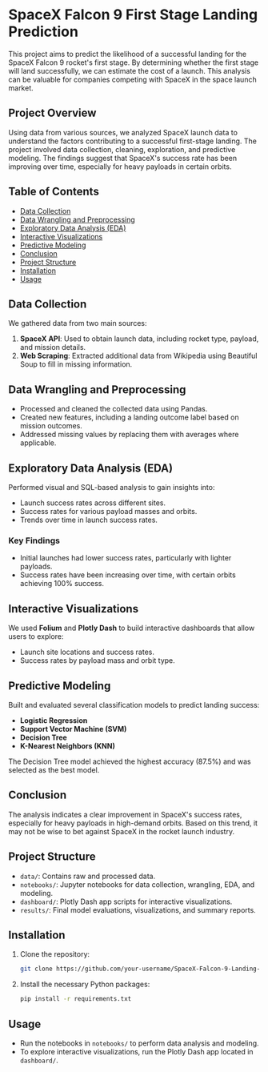 # SpaceX Falcon 9 First Stage Landing Prediction

This project aims to predict the likelihood of a successful landing for the SpaceX Falcon 9 rocket's first stage. By determining whether the first stage will land successfully, we can estimate the cost of a launch. This analysis can be valuable for companies competing with SpaceX in the space launch market.

## Project Overview

Using data from various sources, we analyzed SpaceX launch data to understand the factors contributing to a successful first-stage landing. The project involved data collection, cleaning, exploration, and predictive modeling. The findings suggest that SpaceX's success rate has been improving over time, especially for heavy payloads in certain orbits.

## Table of Contents

- [Data Collection](#data-collection)
- [Data Wrangling and Preprocessing](#data-wrangling-and-preprocessing)
- [Exploratory Data Analysis (EDA)](#exploratory-data-analysis-eda)
- [Interactive Visualizations](#interactive-visualizations)
- [Predictive Modeling](#predictive-modeling)
- [Conclusion](#conclusion)
- [Project Structure](#project-structure)
- [Installation](#installation)
- [Usage](#usage)

## Data Collection

We gathered data from two main sources:

1. **SpaceX API**: Used to obtain launch data, including rocket type, payload, and mission details.
2. **Web Scraping**: Extracted additional data from Wikipedia using Beautiful Soup to fill in missing information.

## Data Wrangling and Preprocessing

- Processed and cleaned the collected data using Pandas.
- Created new features, including a landing outcome label based on mission outcomes.
- Addressed missing values by replacing them with averages where applicable.

## Exploratory Data Analysis (EDA)

Performed visual and SQL-based analysis to gain insights into:

- Launch success rates across different sites.
- Success rates for various payload masses and orbits.
- Trends over time in launch success rates.

### Key Findings

- Initial launches had lower success rates, particularly with lighter payloads.
- Success rates have been increasing over time, with certain orbits achieving 100% success.

## Interactive Visualizations

We used **Folium** and **Plotly Dash** to build interactive dashboards that allow users to explore:

- Launch site locations and success rates.
- Success rates by payload mass and orbit type.

## Predictive Modeling

Built and evaluated several classification models to predict landing success:

- **Logistic Regression**
- **Support Vector Machine (SVM)**
- **Decision Tree**
- **K-Nearest Neighbors (KNN)**

The Decision Tree model achieved the highest accuracy (87.5%) and was selected as the best model.

## Conclusion

The analysis indicates a clear improvement in SpaceX's success rates, especially for heavy payloads in high-demand orbits. Based on this trend, it may not be wise to bet against SpaceX in the rocket launch industry.

## Project Structure

- `data/`: Contains raw and processed data.
- `notebooks/`: Jupyter notebooks for data collection, wrangling, EDA, and modeling.
- `dashboard/`: Plotly Dash app scripts for interactive visualizations.
- `results/`: Final model evaluations, visualizations, and summary reports.

## Installation

1. Clone the repository:
   ```bash
   git clone https://github.com/your-username/SpaceX-Falcon-9-Landing-Prediction.git
   ```
2. Install the necessary Python packages:
   ```bash
   pip install -r requirements.txt
   ```

## Usage

- Run the notebooks in `notebooks/` to perform data analysis and modeling.
- To explore interactive visualizations, run the Plotly Dash app located in `dashboard/`.
